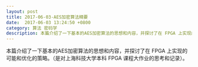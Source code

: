 ```yaml
---
layout: post
title: 2017-06-03-AES加密算法精要
date:  2017-06-03 13:24:50 +0800
category: 算法 密码学
description: 本篇介绍了一下基本的AES加密算法的思想和内容，并探讨了在 FPGA 上实现的可能和优化的策略。
---
```



本篇介绍了一下基本的AES加密算法的思想和内容，并探讨了在 FPGA 上实现的可能和优化的策略。（是对上海科技大学本科 FPGA 课程大作业的思考和记录）。

